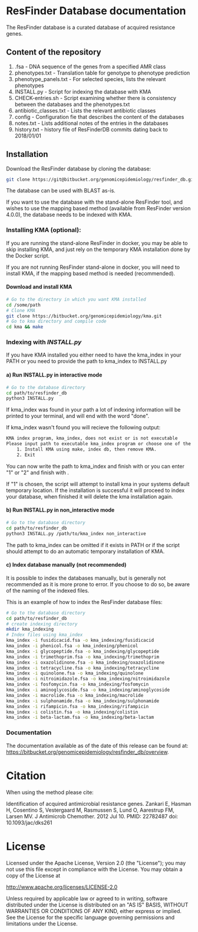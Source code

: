 ResFinder Database documentation
=============

The ResFinder database is a curated database of acquired resistance genes.

## Content of the repository
1. <AMR class>.fsa - DNA sequence of the genes from a specified AMR class
2. phenotypes.txt - Translation table for genotype to phenotype prediction
3. phenotype_panels.txt - For selected species, lists the relevant phenotypes
4. INSTALL.py - Script for indexing the database with KMA
5. CHECK-entries.sh - Script examining whether there is consistency between the databases and the phenotypes.txt
6. antibiotic_classes.txt - Lists the relevant antibiotic classes
7. config - Configuration fie that describes the content of the databases
8. notes.txt - Lists additional notes of the entries in the databases
9. history.txt - history file of ResFinderDB commits dating back to 2018/01/01

## Installation
Download the ResFinder database by cloning the database:
```bash
git clone https://git@bitbucket.org/genomicepidemiology/resfinder_db.git
```
The database can be used with BLAST as-is.

If you want to use the database with the stand-alone ResFinder tool, and wishes
to use the mapping based method (available from ResFinder version 4.0.0), the
database needs to be indexed with KMA.

### Installing KMA (optional):

If you are running the stand-alone ResFinder in docker, you may be able to skip
installing KMA, and just rely on the temporary KMA installation done by the
Docker script.

If you are not running ResFinder stand-alone in docker, you will need to
install KMA, if the mapping based method is needed (recommended).

#### Download and install KMA
```bash
# Go to the directory in which you want KMA installed
cd /some/path
# Clone KMA
git clone https://bitbucket.org/genomicepidemiology/kma.git
# Go to kma directory and compile code
cd kma && make
```

### Indexing with *INSTALL.py*
If you have KMA installed you either need to have the kma_index in your PATH or
you need to provide the path to kma_index to INSTALL.py

#### a) Run INSTALL.py in interactive mode
```bash
# Go to the database directory
cd path/to/resfinder_db
python3 INSTALL.py
```
If kma_index was found in your path a lot of indexing information will be
printed to your terminal, and will end with the word "done".

If kma_index wasn't found you will recieve the following output:
```bash
KMA index program, kma_index, does not exist or is not executable
Please input path to executable kma_index program or choose one of the options below:
	1. Install KMA using make, index db, then remove KMA.
	2. Exit
```
You can now write the path to kma_index and finish with <enter> or you can
enter "1" or "2" and finish with <enter>.

If "1" is chosen, the script will attempt to install kma in your systems
default temporary location. If the installation is successful it will proceed
to index your database, when finished it will delete the kma installation again.

#### b) Run INSTALL.py in non_interactive mode
```bash
# Go to the database directory
cd path/to/resfinder_db
python3 INSTALL.py /path/to/kma_index non_interactive
```
The path to kma_index can be omitted if it exists in PATH or if the script
should attempt to do an automatic temporary installation of KMA.

#### c) Index database manually (not recommended)
It is possible to index the databases manually, but is generally not recommended
as it is more prone to error. If you choose to do so, be aware of the naming of
the indexed files.

This is an example of how to index the ResFinder database files:
```bash
# Go to the database directory
cd path/to/resfinder_db
# create indexing directory
mkdir kma_indexing
# Index files using kma_index
kma_index -i fusidicacid.fsa -o kma_indexing/fusidicacid
kma_index -i phenicol.fsa -o kma_indexing/phenicol
kma_index -i glycopeptide.fsa -o kma_indexing/glycopeptide
kma_index -i trimethoprim.fsa -o kma_indexing/trimethoprim
kma_index -i oxazolidinone.fsa -o kma_indexing/oxazolidinone
kma_index -i tetracycline.fsa -o kma_indexing/tetracycline
kma_index -i quinolone.fsa -o kma_indexing/quinolone
kma_index -i nitroimidazole.fsa -o kma_indexing/nitroimidazole
kma_index -i fosfomycin.fsa -o kma_indexing/fosfomycin
kma_index -i aminoglycoside.fsa -o kma_indexing/aminoglycoside
kma_index -i macrolide.fsa -o kma_indexing/macrolide
kma_index -i sulphonamide.fsa -o kma_indexing/sulphonamide
kma_index -i rifampicin.fsa -o kma_indexing/rifampicin
kma_index -i colistin.fsa -o kma_indexing/colistin
kma_index -i beta-lactam.fsa -o kma_indexing/beta-lactam
```

### Documentation

The documentation available as of the date of this release can be found at:
https://bitbucket.org/genomicepidemiology/resfinder_db/overview.


Citation
=======

When using the method please cite:

Identification of acquired antimicrobial resistance genes.
Zankari E, Hasman H, Cosentino S, Vestergaard M, Rasmussen S, Lund O, Aarestrup 
FM, Larsen MV.
J Antimicrob Chemother. 2012 Jul 10.
PMID: 22782487         doi: 10.1093/jac/dks261

License
=======

Licensed under the Apache License, Version 2.0 (the "License");
you may not use this file except in compliance with the License.
You may obtain a copy of the License at

   http://www.apache.org/licenses/LICENSE-2.0

Unless required by applicable law or agreed to in writing, software
distributed under the License is distributed on an "AS IS" BASIS,
WITHOUT WARRANTIES OR CONDITIONS OF ANY KIND, either express or implied.
See the License for the specific language governing permissions and
limitations under the License.
